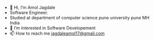 - 👋 Hi, I’m Amol Jagdale
-  Software Engineer.
-  Studied at department of computer science pune university pune MH India
- 👀 I’m interested in Software Developement
- 📫 How to reach me jagdaleamol17@gmail.com

<!---
amoljagdalepucsd/amoljagdalepucsd is a ✨ special ✨ repository because its `README.md` (this file) appears on your GitHub profile.
You can click the Preview link to take a look at your changes.
--->
